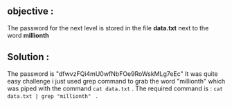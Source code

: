 ## objective : 
The password for the next level is stored in the file **data.txt** next to the word **millionth**

## Solution : 
The password is "dfwvzFQi4mU0wfNbFOe9RoWskMLg7eEc"
It was quite easy challenge i just used grep command to grab the word "millionth" which was piped with the command `cat data.txt` . The required command is : `cat data.txt | grep "millionth" ` . 

